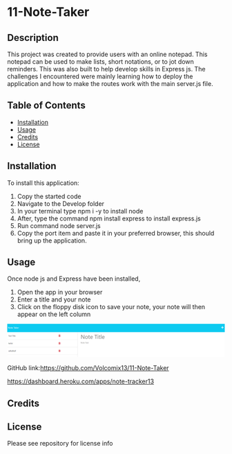 # 11-Note-Taker

## Description
This project was created to provide users with an online notepad. This notepad can be used to make lists, short notations, or to jot down reminders. This was also built to help develop skills in Express js.
The challenges I encountered were mainly learning how to deploy the application and how to make the routes work with the main server.js file. 

## Table of Contents

- [Installation](#installation)
- [Usage](#usage)
- [Credits](#credits)
- [License](#license)

## Installation

To install this application:
1. Copy the started code
2. Navigate to the Develop folder
3. In your terminal type npm i -y to install node
4. After, type the command npm install express to install express.js
5. Run command node server.js
6. Copy the port item and paste it in your preferred browser, this should bring up the application. 


## Usage
Once node js and Express have been installed,
1. Open the app in your browser
2. Enter a title and your note
3. Click on the floppy disk icon to save your note, your note will then appear on the left column

![Project_Image](./project_screenshot.png)

GitHub link:https://github.com/Volcomix13/11-Note-Taker

https://dashboard.heroku.com/apps/note-tracker13

## Credits

## License
Please see repository for license info